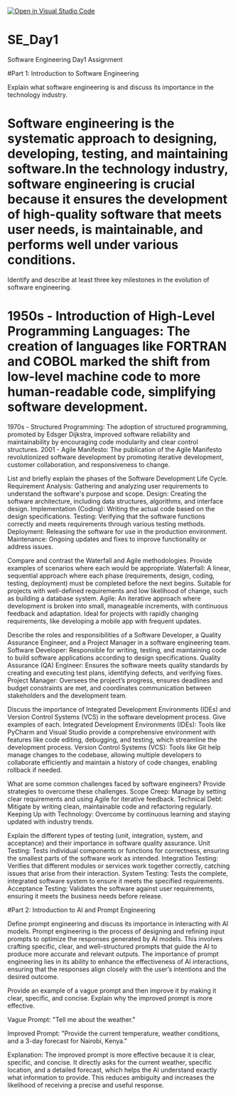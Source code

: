 [![Open in Visual Studio Code](https://classroom.github.com/assets/open-in-vscode-2e0aaae1b6195c2367325f4f02e2d04e9abb55f0b24a779b69b11b9e10269abc.svg)](https://classroom.github.com/online_ide?assignment_repo_id=15559525&assignment_repo_type=AssignmentRepo)
# SE_Day1
Software Engineering Day1 Assignment

#Part 1: Introduction to Software Engineering

Explain what software engineering is and discuss its importance in the technology industry.
  #  Software engineering is the systematic approach to designing, developing, testing, and maintaining software.In the technology industry, software engineering is crucial because it ensures the development of high-quality software that meets user needs, is maintainable, and performs well under various conditions.

Identify and describe at least three key milestones in the evolution of software engineering.
  # 1950s - Introduction of High-Level Programming Languages: The creation of languages like FORTRAN and COBOL marked the shift from low-level machine code to more human-readable code, simplifying software development.
   1970s - Structured Programming: The adoption of structured programming, promoted by Edsger Dijkstra, improved software reliability and maintainability by encouraging code modularity and clear control structures.
   2001 - Agile Manifesto: The publication of the Agile Manifesto revolutionized software development by promoting iterative development, customer collaboration, and responsiveness to change.

List and briefly explain the phases of the Software Development Life Cycle.
    Requirement Analysis: Gathering and analyzing user requirements to understand the software's purpose and scope.
    Design: Creating the software architecture, including data structures, algorithms, and interface design.
    Implementation (Coding): Writing the actual code based on the design specifications.
    Testing: Verifying that the software functions correctly and meets requirements through various testing methods.
    Deployment: Releasing the software for use in the production environment.
    Maintenance: Ongoing updates and fixes to improve functionality or address issues.

Compare and contrast the Waterfall and Agile methodologies. Provide examples of scenarios where each would be appropriate.
     Waterfall: A linear, sequential approach where each phase (requirements, design, coding, testing, deployment) must be completed before the next begins. Suitable for projects with well-defined requirements and low likelihood of change, such as building a database 
                system.
     Agile: An iterative approach where development is broken into small, manageable increments, with continuous feedback and adaptation. Ideal for projects with rapidly changing requirements, like developing a mobile app with frequent updates.

Describe the roles and responsibilities of a Software Developer, a Quality Assurance Engineer, and a Project Manager in a software engineering team.
     Software Developer: Responsible for writing, testing, and maintaining code to build software applications according to design specifications.
     Quality Assurance (QA) Engineer: Ensures the software meets quality standards by creating and executing test plans, identifying defects, and verifying fixes.
     Project Manager: Oversees the project’s progress, ensures deadlines and budget constraints are met, and coordinates communication between stakeholders and the development team.

Discuss the importance of Integrated Development Environments (IDEs) and Version Control Systems (VCS) in the software development process. Give examples of each.
     Integrated Development Environments (IDEs): Tools like PyCharm and Visual Studio provide a comprehensive environment with features like code editing, debugging, and testing, which streamline the development process.
     Version Control Systems (VCS): Tools like Git help manage changes to the codebase, allowing multiple developers to collaborate efficiently and maintain a history of code changes, enabling rollback if needed.

What are some common challenges faced by software engineers? Provide strategies to overcome these challenges.
     Scope Creep: Manage by setting clear requirements and using Agile for iterative feedback.
     Technical Debt: Mitigate by writing clean, maintainable code and refactoring regularly.
     Keeping Up with Technology: Overcome by continuous learning and staying updated with industry trends.
    
Explain the different types of testing (unit, integration, system, and acceptance) and their importance in software quality assurance.
     Unit Testing: Tests individual components or functions for correctness, ensuring the smallest parts of the software work as intended.
     Integration Testing: Verifies that different modules or services work together correctly, catching issues that arise from their interaction.
     System Testing: Tests the complete, integrated software system to ensure it meets the specified requirements.
     Acceptance Testing: Validates the software against user requirements, ensuring it meets the business needs before release.

#Part 2: Introduction to AI and Prompt Engineering

Define prompt engineering and discuss its importance in interacting with AI models.
     Prompt engineering is the process of designing and refining input prompts to optimize the responses generated by AI models. This involves crafting specific, clear, and well-structured prompts that guide the AI to produce more accurate and relevant outputs. The 
     importance of prompt engineering lies in its ability to enhance the effectiveness of AI interactions, ensuring that the responses align closely with the user’s intentions and the desired outcome.

Provide an example of a vague prompt and then improve it by making it clear, specific, and concise. Explain why the improved prompt is more effective.
   
  Vague Prompt: "Tell me about the weather."

  Improved Prompt: "Provide the current temperature, weather conditions, and a 3-day forecast for Nairobi, Kenya."

  Explanation: The improved prompt is more effective because it is clear, specific, and concise. It directly asks for the current weather, specific location, and a detailed forecast, which helps the AI understand exactly what information to provide. This reduces 
               ambiguity and increases the likelihood of receiving a precise and useful response.
